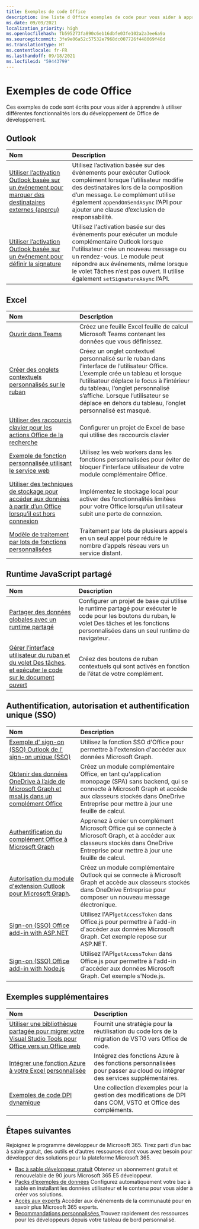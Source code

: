 ```yaml
---
title: Exemples de code Office
description: Une liste d Office exemples de code pour vous aider à apprendre et à créer vos propres modules.
ms.date: 09/09/2021
localization_priority: high
ms.openlocfilehash: fb595273fa890c6eb16dbfe03fe102a2a3ee6a9a
ms.sourcegitcommit: 3fe9e06a52c57532e7968dc007726f448069f48d
ms.translationtype: HT
ms.contentlocale: fr-FR
ms.lasthandoff: 09/18/2021
ms.locfileid: "59443799"
---
```

# <a name="office-add-in-code-samples"></a>Exemples de code Office

Ces exemples de code sont écrits pour vous aider à apprendre à utiliser différentes fonctionnalités lors du développement de Office de développement.

## <a name="outlook"></a>Outlook

| Nom                | Description         |
|:--------------------|:--------------------|
| [Utiliser l’activation Outlook basée sur un événement pour marquer des destinataires externes (aperçu)](/samples/officedev/pnp-officeaddins/outlook-add-in-tag-external-recipients) | Utilisez l’activation basée sur des événements pour exécuter Outlook complément lorsque l’utilisateur modifie des destinataires lors de la composition d’un message. Le complément utilise également `appendOnSendAsync` l’API pour ajouter une clause d’exclusion de responsabilité. |
| [Utiliser l’activation Outlook basée sur un événement pour définir la signature](/samples/officedev/pnp-officeaddins/outlook-add-in-set-signature/) | Utilisez l'activation basée sur des événements pour exécuter un module complémentaire Outlook lorsque l'utilisateur crée un nouveau message ou un rendez-vous. Le module peut répondre aux événements, même lorsque le volet Tâches n’est pas ouvert. Il utilise également `setSignatureAsync` l’API. |

## <a name="excel"></a>Excel

| Nom                | Description         |
|:--------------------|:--------------------|
| [Ouvrir dans Teams](/samples/officedev/pnp-officeaddins/office-excel-add-in-open-in-teams/) | Créez une feuille Excel feuille de calcul Microsoft Teams contenant les données que vous définissez.|
| [Créer des onglets contextuels personnalisés sur le ruban](/samples/officedev/pnp-officeaddins/office-add-in-contextual-tabs/) | Créez un onglet contextuel personnalisé sur le ruban dans l’interface de l’utilisateur Office. L’exemple crée un tableau et lorsque l’utilisateur déplace le focus à l’intérieur du tableau, l’onglet personnalisé s’affiche. Lorsque l’utilisateur se déplace en dehors du tableau, l’onglet personnalisé est masqué. |
| [Utiliser des raccourcis clavier pour les actions Office de la recherche](/samples/officedev/pnp-officeaddins/office-add-in-keyboard-shortcuts) | Configurer un projet de Excel de base qui utilise des raccourcis clavier |
| [Exemple de fonction personnalisée utilisant le service web](/samples/officedev/pnp-officeaddins/excel-custom-function-web-worker-pattern/) | Utilisez les web workers dans les fonctions personnalisées pour éviter de bloquer l'interface utilisateur de votre module complémentaire Office. |
| [Utiliser des techniques de stockage pour accéder aux données à partir d’un Office lorsqu’il est hors connexion](/samples/officedev/pnp-officeaddins/use-storage-techniques-to-access-data-from-an-office-add-in-when-offline/) | Implémentez le stockage local pour activer des fonctionnalités limitées pour votre Office lorsqu’un utilisateur subit une perte de connexion. |
| [Modèle de traitement par lots de fonctions personnalisées](/samples/officedev/pnp-officeaddins/excel-custom-function-batching-pattern/)| Traitement par lots de plusieurs appels en un seul appel pour réduire le nombre d’appels réseau vers un service distant.|

## <a name="shared-javascript-runtime"></a>Runtime JavaScript partagé

| Nom                | Description         |
|:--------------------|:--------------------|
[Partager des données globales avec un runtime partagé](/samples/officedev/pnp-officeaddins/office-add-in-shared-runtime-global-data/) | Configurer un projet de base qui utilise le runtime partagé pour exécuter le code pour les boutons du ruban, le volet Des tâches et les fonctions personnalisées dans un seul runtime de navigateur. |
| [Gérer l’interface utilisateur du ruban et du volet Des tâches, et exécuter le code sur le document ouvert](/samples/officedev/pnp-officeaddins/office-add-in-ribbon-task-pane-ui/) | Créez des boutons de ruban contextuels qui sont activés en fonction de l’état de votre complément. |

## <a name="authentication-authorization-and-single-sign-on-sso"></a>Authentification, autorisation et authentification unique (SSO)

| Nom                | Description         |
|:--------------------|:--------------------|
| [Exemple d' sign-on (SSO) Outlook de l' sign-on unique (SSO)](/samples/officedev/pnp-officeaddins/outlook-add-in-sso-aspnet/) | Utilisez la fonction SSO d'Office pour permettre à l'extension d'accéder aux données Microsoft Graph.|
| [Obtenir des données OneDrive à l’aide de Microsoft Graph et msal.js dans un complément Office](/samples/officedev/pnp-officeaddins/office-add-in-auth-graph-react/) | Créez un module complémentaire Office, en tant qu'application monopage (SPA) sans backend, qui se connecte à Microsoft Graph et accède aux classeurs stockés dans OneDrive Entreprise pour mettre à jour une feuille de calcul.  |
| [Authentification du complément Office à Microsoft Graph](/samples/officedev/pnp-officeaddins/office-add-in-auth-aspnet-graph/) | Apprenez à créer un complément Microsoft Office qui se connecte à Microsoft Graph, et à accéder aux classeurs stockés dans OneDrive Entreprise pour mettre à jour une feuille de calcul. |
| [Autorisation du module d'extension Outlook pour Microsoft Graph](/samples/officedev/pnp-officeaddins/outlook-add-in-auth-aspnet-graph/). | Créez un module complémentaire Outlook qui se connecte à Microsoft Graph et accède aux classeurs stockés dans OneDrive Entreprise pour composer un nouveau message électronique. |
| [Sign-on (SSO) Office add-in with ASP.NET](/samples/officedev/pnp-officeaddins/office-add-in-sso-aspnet/) | Utilisez l'API`getAccessToken` dans Office.js pour permettre à l'add-in d'accéder aux données Microsoft Graph. Cet exemple repose sur ASP.NET. |
| [Sign-on (SSO) Office add-in with Node.js](/samples/officedev/pnp-officeaddins/office-add-in-sso-nodejs/) | Utilisez l'API`getAccessToken` dans Office.js pour permettre à l'add-in d'accéder aux données Microsoft Graph. Cet exemple s'Node.js.|

## <a name="additional-samples"></a>Exemples supplémentaires

| Nom                | Description         |
|:--------------------|:--------------------|
|[Utiliser une bibliothèque partagée pour migrer votre Visual Studio Tools pour Office vers un Office web](/samples/officedev/pnp-officeaddins/vsto-shared-library-excel/) |Fournit une stratégie pour la réutilisation du code lors de la migration de VSTO vers Office de code. |
| [Intégrer une fonction Azure à votre Excel personnalisée](/samples/officedev/pnp-officeaddins/azure-function-with-excel-custom-function/) | Intégrez des fonctions Azure à des fonctions personnalisées pour passer au cloud ou intégrer des services supplémentaires. |
|[Exemples de code DPI dynamique](/samples/officedev/pnp-officeaddins/dynamic-dpi-code-samples/) |Une collection d’exemples pour la gestion des modifications de DPI dans COM, VSTO et Office des compléments. |

## <a name="next-steps"></a>Étapes suivantes

Rejoignez le programme développeur de Microsoft 365. Tirez parti d’un bac à sable gratuit, des outils et d’autres ressources dont vous avez besoin pour développer des solutions pour la plateforme Microsoft 365.

- [Bac à sable développeur gratuit](https://developer.microsoft.com/microsoft-365/dev-program#Subscription) Obtenez un abonnement gratuit et renouvelable de 90 jours Microsoft 365 E5 développeur.
- [Packs d’exemples de données](https://developer.microsoft.com/microsoft-365/dev-program#Sample) Configurez automatiquement votre bac à sable en installant les données utilisateur et le contenu pour vous aider à créer vos solutions.
- [Accès aux experts](https://developer.microsoft.com/microsoft-365/dev-program#Experts) Accéder aux événements de la communauté pour en savoir plus Microsoft 365 experts.
- [Recommandations personnalisées ](https://developer.microsoft.com/microsoft-365/dev-program#Recommendations)Trouvez rapidement des ressources pour les développeurs depuis votre tableau de bord personnalisé.
